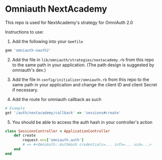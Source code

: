 # Omniauth NextAcademy

This repo is used for NextAcademy's strategy for OmniAuth 2.0

Instructions to use:

1. Add the following into your `Gemfile`
```ruby
gem 'omniauth-oauth2'
```

2. Add the file in `lib/omniauth/strategies/nextacademy.rb` from this repo to the same path in your application. (The path design is suggested by omniauth's dev.)


3. Add the file in `config/initializer/omniauth.rb` from this repo to the same path in your application and change the client ID and client Secret if necessary.



4. Add the route for omniauth callback as such
```ruby
# Example
get '/auth/nextacademy/callback' => 'sessions#create'
```

5. You should be able to access the auth hash in your controller's action
```ruby
class SessionsController < ApplicationController
	def create
    	request.env['omniauth.auth'] 
        # => #<OmniAuth::AuthHash credentials=... info=... uid=...>
    end
end
```



